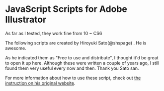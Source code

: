 # JavaScript Scripts for Adobe Illustrator

As far as I tested, they work fine from 10 ~ CS6  

The following scripts are created by Hiroyuki Sato(@shspage) . He is awesome.

As he indicated them as "Free to use and distribute", I thought it'd be great to open it up here. Although these were written a couple of years ago, I still found them very useful every now and then. Thank you Sato san.  

For more information about how to use these script, check out [the instruction on his original website](http://park12.wakwak.com/~shp/lc/et/en_aics_script.html).
